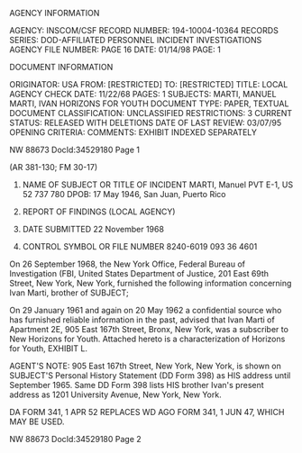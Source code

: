 AGENCY INFORMATION

AGENCY: INSCOM/CSF
RECORD NUMBER: 194-10004-10364
RECORDS SERIES: DOD-AFFILIATED PERSONNEL INCIDENT INVESTIGATIONS
AGENCY FILE NUMBER: PAGE 16
DATE: 01/14/98
PAGE: 1

DOCUMENT INFORMATION

ORIGINATOR: USA
FROM: [RESTRICTED]
TO: [RESTRICTED]
TITLE: LOCAL AGENCY CHECK
DATE: 11/22/68
PAGES: 1
SUBJECTS: MARTI, MANUEL
MARTI, IVAN
HORIZONS FOR YOUTH
DOCUMENT TYPE: PAPER, TEXTUAL DOCUMENT
CLASSIFICATION: UNCLASSIFIED
RESTRICTIONS: 3
CURRENT STATUS: RELEASED WITH DELETIONS
DATE OF LAST REVIEW: 03/07/95
OPENING CRITERIA:
COMMENTS: EXHIBIT INDEXED SEPARATELY

NW 88673 DocId:34529180 Page 1

(AR 381-130; FM 30-17)

1. NAME OF SUBJECT OR TITLE OF INCIDENT
MARTI, Manuel
PVT E-1, US 52 737 780
DPOB: 17 May 1946, San Juan, Puerto Rico

4. REPORT OF FINDINGS (LOCAL AGENCY)

2. DATE SUBMITTED
22 November 1968

3. CONTROL SYMBOL OR FILE NUMBER
8240-6019
093 36 4601

On 26 September 1968, the New York Office, Federal Bureau of Investigation (FBI, United States Department of Justice, 201 East 69th Street, New York, New York, furnished the following information concerning Ivan Marti, brother of SUBJECT;

On 29 January 1961 and again on 20 May 1962 a confidential source who has furnished reliable information in the past, advised that Ivan Marti of Apartment 2E, 905 East 167th Street, Bronx, New York, was a subscriber to New Horizons for Youth. Attached hereto is a characterization of Horizons for Youth, EXHIBIT L.

AGENT'S NOTE: 905 East 167th Street, New York, New York, is shown on SUBJECT'S Personal History Statement (DD Form 398) as HIS address until September 1965. Same DD Form 398 lists HIS brother Ivan's present address as 1201 University Avenue, New York, New York.

DA FORM 341, 1 APR 52 REPLACES WD AGO FORM 341, 1 JUN 47, WHICH MAY BE USED.

NW 88673 DocId:34529180 Page 2

